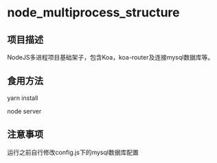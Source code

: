 # node_multiprocess_structure

## 项目描述

NodeJS多进程项目基础架子，包含Koa，koa-router及连接mysql数据库等。

## 食用方法

yarn install

node server

## 注意事项

运行之前自行修改config.js下的mysql数据库配置